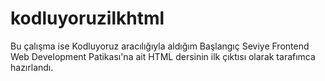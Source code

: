 # kodluyoruzilkhtml
Bu çalışma ise Kodluyoruz aracılığıyla aldığım Başlangıç Seviye Frontend Web Development Patikası'na ait HTML dersinin ilk çıktısı olarak tarafımca hazırlandı.
